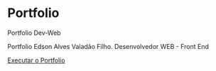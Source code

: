 # Portfolio
 Portfolio Dev-Web

Portfolio Edson Alves Valadão Filho. Desenvolvedor WEB - Front End

<a href="https://edsonvaladao.github.io/Portfolio/">Executar o Portfolio</a>